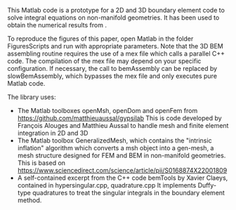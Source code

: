This Matlab code is a prototype for a 2D and 3D boundary element code to solve integral equations on non-manifold geometries.
It has been used to obtain the numerical results from <link here>.

To reproduce the figures of this paper, open Matlab in the folder FiguresScripts and run with appropriate parameters.
Note that the 3D BEM assembling routine requires the use of a mex file which calls a parallel C++ code.
The compilation of the mex file may depend on your specific configuration. If necessary, the call to bemAssembly 
can be replaced by slowBemAssembly, which bypasses the mex file and only executes pure Matlab code. 

The library uses:
- The Matlab toolboxes openMsh, openDom and openFem from https://github.com/matthieuaussal/gypsilab
This is code developed by François Alouges and Matthieu Aussal to handle mesh and finite element integration in 2D and 3D
- The Matlab toolbox GeneralizedMesh, which contains the "intrinsic inflation" algorithm which converts a msh object into a gen-mesh, a mesh structure designed for FEM and BEM in non-manifold geometries. 
This is based on https://www.sciencedirect.com/science/article/pii/S0168874X22001809
- A self-contained excerpt from the C++ code bemTools by Xavier Claeys, contained in hypersingular.cpp, quadrature.cpp 
It implements Duffy-type quadratures to treat the singular integrals in the boundary element method. 




 
